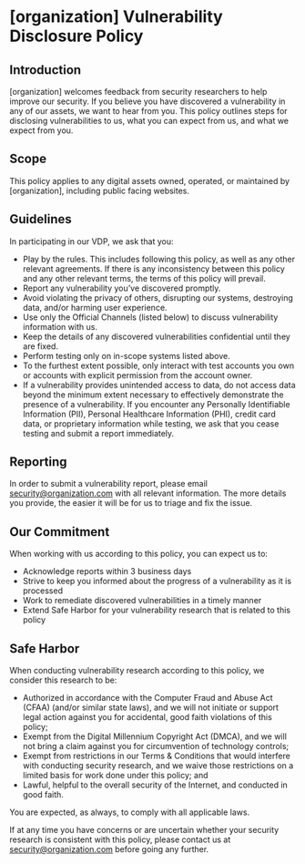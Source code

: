 # [organization] Vulnerability Disclosure Policy

## Introduction

[organization] welcomes feedback from security researchers to help improve our security. If you believe you have discovered a vulnerability in any of our assets, we want to hear from you. This policy outlines steps for disclosing vulnerabilities to us, what you can expect from us, and what we expect from you.
  
## Scope

This policy applies to any digital assets owned, operated, or maintained by [organization], including public facing websites.

## Guidelines

In participating in our VDP, we ask that you:

- Play by the rules. This includes following this policy, as well as any other relevant agreements. If there is any inconsistency between this policy and any other relevant terms, the terms of this policy will prevail.
- Report any vulnerability you’ve discovered promptly.
- Avoid violating the privacy of others, disrupting our systems, destroying data, and/or harming user experience.
- Use only the Official Channels (listed below) to discuss vulnerability information with us.
- Keep the details of any discovered vulnerabilities confidential until they are fixed.
- Perform testing only on in-scope systems listed above.
- To the furthest extent possible, only interact with test accounts you own or accounts with explicit permission from the account owner.
- If a vulnerability provides unintended access to data, do not access data beyond the minimum extent necessary to effectively demonstrate the presence of a vulnerability. If you encounter any Personally Identifiable Information (PII), Personal Healthcare Information (PHI), credit card data, or proprietary information while testing, we ask that you cease testing and submit a report immediately.

## Reporting

In order to submit a vulnerability report, please email security@organization.com with all relevant information. The more details you provide, the easier it will be for us to triage and fix the issue.

## Our Commitment

When working with us according to this policy, you can expect us to:

- Acknowledge reports within 3 business days
- Strive to keep you informed about the progress of a vulnerability as it is processed
- Work to remediate discovered vulnerabilities in a timely manner
- Extend Safe Harbor for your vulnerability research that is related to this policy

## Safe Harbor

When conducting vulnerability research according to this policy, we consider this research to be:

- Authorized in accordance with the Computer Fraud and Abuse Act (CFAA) (and/or similar state laws), and we will not initiate or support legal action against you for accidental, good faith violations of this policy;
- Exempt from the Digital Millennium Copyright Act (DMCA), and we will not bring a claim against you for circumvention of technology controls;
- Exempt from restrictions in our Terms & Conditions that would interfere with conducting security research, and we waive those restrictions on a limited basis for work done under this policy; and
- Lawful, helpful to the overall security of the Internet, and conducted in good faith.

You are expected, as always, to comply with all applicable laws.

If at any time you have concerns or are uncertain whether your security research is consistent with this policy, please contact us at security@organization.com before going any further.
